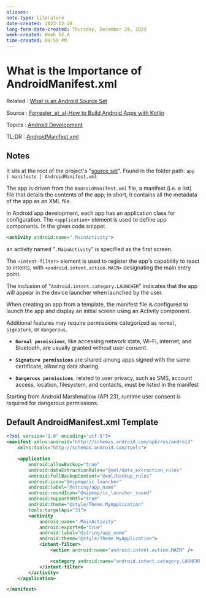```yaml
---
aliases:
note-type: literature
date-created: 2023-12-28
long-form-date-created: Thursday, December 28, 2023
week-created: Week 52.4
time-created: 09:59 PM
---
```


# What is the Importance of AndroidManifest.xml

Related : [What is an Android Source Set](../3-permanent-notes-🧲/What%20is%20an%20Android%20Source%20Set.md)

Source : [Forrester_et_al-How to Build Android Apps with Kotlin](../kindle-highlights/Forrester_et_al-How%20to%20Build%20Android%20Apps%20with%20Kotlin.md)

Topics : [Android Development](../4-hub-notes-🚉/Android%20Development.md)

TL;DR : [AndroidManifest.xml](../3-permanent-notes-🧲/AndroidManifest.xml.md)

## Notes

It sits at the root of the project's "[source set](../3-permanent-notes-🧲/Source%20Set.md)".
Found in the folder path: `app | manifests | AndroidManifest.xml`

The app is driven from the `AndroidManifest.xml` file, a manifest (i.e. a list) file that
details the contents of the app; in short, it contains all the metadata of the app as an XML
file.

In Android app development, each app has an application class for configuration. The
`<application>` element is used to define app components. In the given code snippet

```xml
<activity android:name=".MainActivity">
```

an activity named "`.MainActivity`" is specified as the first screen.

The `<intent-filter>` element is used to register the app's capability to react to intents,
with `<android.intent.action.MAIN>` designating the main entry point.

The inclusion of "`Android.intent.category.LAUNCHER`" indicates that the app will appear in
the device launcher when launched by the user.

When creating an app from a template, the manifest file is configured to launch the app and
display an initial screen using an Activity component.

Additional features may require permissions categorized as `normal`, `signature`, or `dangerous`.

- **`Normal permissions`**, like accessing network state, Wi-Fi, internet, and Bluetooth, are usually granted without user consent.

- **`Signature permissions`** are shared among apps signed with the same certificate, allowing data sharing.

- **`Dangerous permissions`**, related to user privacy, such as SMS, account access, location, filesystem, and contacts, must be listed in the manifest

Starting from Android Marshmallow (API 23), runtime user consent is required for
dangerous permissions.

## Default AndroidManifest.xml Template

```xml
<?xml version="1.0" encoding="utf-8"?>
<manifest xmlns:android="http://schemas.android.com/apk/res/android"
    xmlns:tools="http://schemas.android.com/tools">

    <application
        android:allowBackup="true"
        android:dataExtractionRules="@xml/data_extraction_rules"
        android:fullBackupContent="@xml/backup_rules"
        android:icon="@mipmap/ic_launcher"
        android:label="@string/app_name"
        android:roundIcon="@mipmap/ic_launcher_round"
        android:supportsRtl="true"
        android:theme="@style/Theme.MyApplication"
        tools:targetApi="31">
        <activity
            android:name=".MainActivity"
            android:exported="true"
            android:label="@string/app_name"
            android:theme="@style/Theme.MyApplication">
            <intent-filter>
                <action android:name="android.intent.action.MAIN" />

                <category android:name="android.intent.category.LAUNCHER" />
            </intent-filter>
        </activity>
    </application>

</manifest>
```
